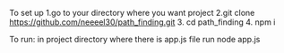 To set up
1.go to your directory where you want project
2.git clone https://github.com/neeeel30/path_finding.git
3. cd path_finding
4. npm i 


To run:
in project directory where there is app.js file 
run  node app.js
